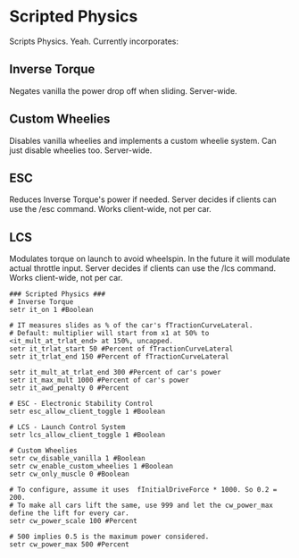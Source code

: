 # Scripted Physics
Scripts Physics. Yeah.
Currently incorporates:
## Inverse Torque
Negates vanilla the power drop off when sliding.
Server-wide. 
## Custom Wheelies
Disables vanilla wheelies and implements a custom wheelie system. Can just disable wheelies too.
Server-wide. 
## ESC
Reduces Inverse Torque's power if needed.
Server decides if clients can use the /esc command.
Works client-wide, not per car.

## LCS
Modulates torque on launch to avoid wheelspin. In the future it will modulate actual throttle input.
Server decides if clients can use the /lcs command.
Works client-wide, not per car.

```
### Scripted Physics ###
# Inverse Torque
setr it_on 1 #Boolean

# IT measures slides as % of the car's fTractionCurveLateral.
# Default: multiplier will start from x1 at 50% to <it_mult_at_trlat_end> at 150%, uncapped.
setr it_trlat_start 50 #Percent of fTractionCurveLateral
setr it_trlat_end 150 #Percent of fTractionCurveLateral

setr it_mult_at_trlat_end 300 #Percent of car's power
setr it_max_mult 1000 #Percent of car's power
setr it_awd_penalty 0 #Percent

# ESC - Electronic Stability Control
setr esc_allow_client_toggle 1 #Boolean

# LCS - Launch Control System
setr lcs_allow_client_toggle 1 #Boolean

# Custom Wheelies
setr cw_disable_vanilla 1 #Boolean
setr cw_enable_custom_wheelies 1 #Boolean
setr cw_only_muscle 0 #Boolean

# To configure, assume it uses  fInitialDriveForce * 1000. So 0.2 = 200.
# To make all cars lift the same, use 999 and let the cw_power_max define the lift for every car.
setr cw_power_scale 100 #Percent

# 500 implies 0.5 is the maximum power considered.
setr cw_power_max 500 #Percent
```
